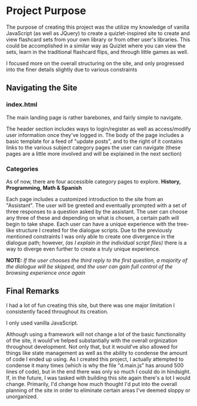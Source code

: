 # Project Purpose

The purpose of creating this project was the utilize my knowledge of vanilla JavaScript (as well as JQuery) to create a quizlet-inspired site to create and view flashcard sets from your own library or from other user's libraries.  This could be accomplished in a similar way as Quizlet where you can view the sets, learn in the traditional flashcard flips, and through little games as well.

I focused more on the overall structuring on the site, and only progressed into the finer details slightly due to various constraints

## Navigating the Site

### index.html

The main landing page is rather barebones, and fairly simple to navigate.

The header section includes ways to login/register as well as access/modify user information once they've logged in.
The body of the page includes a basic template for a feed of "update posts", and to the right of it contains links to the various subject category pages the user can navigate (these pages are a little more involved and will be explained in the next section)

### Categories

As of now, there are four accessible category pages to explore.
**History, Programming, Math & Spanish**

Each page includes a customized introduction to the site from an "Assistant".
The user will be greeted and eventually prompted with a set of three responses to a question asked by the assistant.  The user can choose any three of these and depending on what is chosen, a certain path will begin to take shape.  Each user can have a unique experience with the tree-like structure I created for the dialogue scripts.  Due to the previously mentioned constraints I was only able to create one divergence in the dialogue path; however, *(as I explain in the individual script files)* there is a way to diverge even further to create a truly unique experience.

**NOTE:** *If the user chooses the third reply to the first question, a majority of the dialogue will be skipped, and the user can gain full control of the browsing experience once again*


## Final Remarks

I had a lot of fun creating this site, but there was one major limitation I consistently faced throughout its creation.

I only used vanilla JavaScript.

Although using a framework will not change a lot of the basic functionality of the site, it would've helped substantially with the overall orginization throughout development.  Not only that, but it would've also allowed for things like state management as well as the ability to condense the amount of code I ended up using.  As I created this project, I actually attempted to condense it many times (which is why the file "d.main.js" has around 500 lines of code), but in the end there was only so much I could do in hindsight.  If, in the future, I was tasked with building this site again there's a lot I would change.  Primarily, I'd change how much thought I'd put into the overall planning of the site in order to eliminate certain areas I've deemed sloppy or unorganized.
